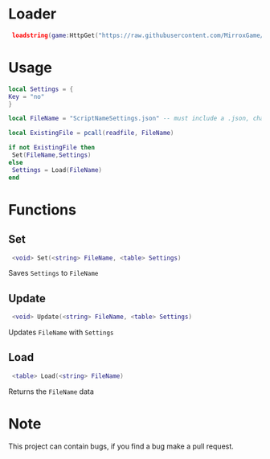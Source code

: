 # Loader

```lua
 loadstring(game:HttpGet("https://raw.githubusercontent.com/MirroxGame/Tools/main/settings/settings.lua"))()
```

# Usage

```lua
local Settings = {
Key = "no"
}

local FileName = "ScriptNameSettings.json" -- must include a .json, change the 'ScriptNameSettings' to what you want

local ExistingFile = pcall(readfile, FileName)

if not ExistingFile then
 Set(FileName,Settings)
else
 Settings = Load(FileName)
end
```

# Functions

## Set

```lua
 <void> Set(<string> FileName, <table> Settings)
```

Saves `Settings` to `FileName`

## Update

```lua
 <void> Update(<string> FileName, <table> Settings)
```

Updates `FileName` with `Settings`

## Load

```lua
 <table> Load(<string> FileName)
```

Returns the `FileName` data

# Note

This project can contain bugs, if you find a bug make a pull request.
